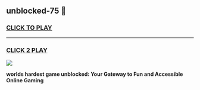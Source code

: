 
## unblocked-75 👋
<h3>
<a href="https://premium.freeplayer.one?title=unblocked-75&ref=14F">CLICK TO PLAY</a></h3>
<hr>

<h3>
<a href="https://premium.freeplayer.one?title=unblocked-75&ref=14F">CLICK 2 PLAY</a>
  
</h3>

<a href="https://premium.freeplayer.one?title=unblocked-75&ref=12F/"><img src="https://clearcache.store/games.png"></a>


**worlds hardest game unblocked: Your Gateway to Fun and Accessible Online Gaming**
